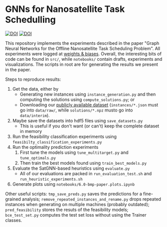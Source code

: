# GNNs for Nanosatellite Task Schedulling

[![DOI](http://img.shields.io/badge/cs.LG-arXiv%3A2303.13773-B31B1B.svg)](https://doi.org/10.48550/arXiv.2303.13773)
[![DOI](https://zenodo.org/badge/DOI/10.5281/zenodo.8356798.svg)](https://doi.org/10.5281/zenodo.8356798)

This repository implements the experiments described in the paper "Graph Neural Networks for the Offline Nanosatellite Task Scheduling Problem". All experiments were logged at [weights & biases](https://wandb.ai/brunompac/sat-gnn). Overall, the interesting bits of code can be found in `src/`, while `notebooks/` contain drafts, experiments and visualizations. The scripts in root are for generating the results we present in the paper.

Steps to reproduce results:

1. Get the data, either by
    - Generating new instances using `instance_generation.py` and then computing the solutions using `compute_solutions.py`; or
    - Downloading our [publicly available dataset](https://zenodo.org/record/8356798) (`instances/*.json` must go into `data/raw/`, while `solutions/*.npz` musto go into `data/interim`).
1. Maybe save the datasets into hdf5 files using `save_datasets.py`
    - This is useful if you don't want (or can't) keep the complete dataset in memory
1. Run the feasibility classification experiments using `feasibilty_classification_experiments.py`
1. Run the optimality prediction experiments
    1. First tune the models using `tune_multitarget.py` and `tune_optimals.py`
    2. Then train the best models found using `train_best_models.py`
1. Evaluate the SatGNN-based heuristics using `evaluate.py`
    - All of our evaluations are packed in `run_evaluation_test.sh` and `run_heuristic_experiments.sh`
1. Generate plots using `notebooks/6.0-bmp-paper.plots.ipynb`

Other useful scripts: `tmp_save_preds.py` saves the predictions for a fine-grained analysis; `remove_repeated_instances_and_rename.py` drops repeated instances when generating on multiple machines (probably outdated); `pred_feasibility` stores the resuts of the feasibility models; `bce_test_set.py` computes the test set loss without using the Trainer classes.
